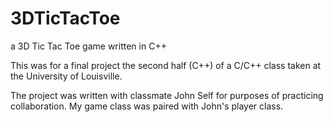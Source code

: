 # 3DTicTacToe
a 3D Tic Tac Toe game written in C++

This was for a final project the second half (C++) of a C/C++ class taken at the University of Louisville.   

The project was written with classmate John Self for purposes of practicing collaboration.  My game class was paired with John's player class. 